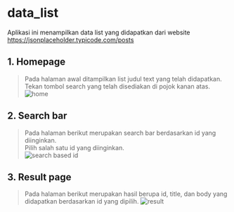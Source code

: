 # data_list
Aplikasi ini menampilkan data list yang didapatkan dari website https://jsonplaceholder.typicode.com/posts


## 1. Homepage
> Pada halaman awal ditampilkan list judul text yang telah didapatkan.<br/>
> Tekan tombol search yang telah disediakan di pojok kanan atas.<br/>
![home](https://user-images.githubusercontent.com/26564256/155833577-c77914a2-6ec0-43d3-9aff-a0ee312355b2.png)

## 2. Search bar
> Pada halaman berikut merupakan search bar berdasarkan id yang diinginkan.<br/>
> Pilih salah satu id yang diinginkan.<br/>
![search based id](https://user-images.githubusercontent.com/26564256/155833580-16c858be-7feb-4e59-a5c8-7a95498c02a7.png)

## 3. Result page
> Pada halaman berikut merupakan hasil berupa id, title, dan body yang didapatkan berdasarkan id yang dipilih.
![result](https://user-images.githubusercontent.com/26564256/155833579-224dcbd8-70e6-4900-a172-e02c974a6419.png)

